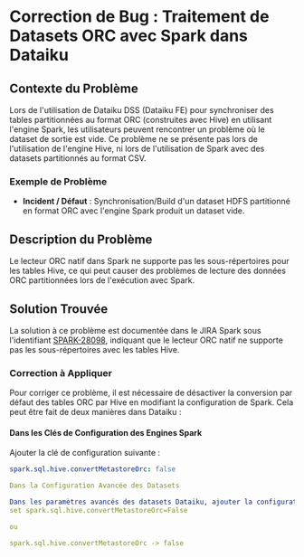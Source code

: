 # Correction de Bug : Traitement de Datasets ORC avec Spark dans Dataiku

## Contexte du Problème

Lors de l'utilisation de Dataiku DSS (Dataiku FE) pour synchroniser des tables partitionnées au format ORC (construites avec Hive) en utilisant l'engine Spark, les utilisateurs peuvent rencontrer un problème où le dataset de sortie est vide. Ce problème ne se présente pas lors de l'utilisation de l'engine Hive, ni lors de l'utilisation de Spark avec des datasets partitionnés au format CSV.

### Exemple de Problème

- **Incident / Défaut** : Synchronisation/Build d'un dataset HDFS partitionné en format ORC avec l'engine Spark produit un dataset vide.

## Description du Problème

Le lecteur ORC natif dans Spark ne supporte pas les sous-répertoires pour les tables Hive, ce qui peut causer des problèmes de lecture des données ORC partitionnées lors de l'exécution avec Spark.

## Solution Trouvée

La solution à ce problème est documentée dans le JIRA Spark sous l'identifiant [SPARK-28098](https://issues.apache.org/jira/browse/SPARK-28098), indiquant que le lecteur ORC natif ne supporte pas les sous-répertoires avec les tables Hive.

### Correction à Appliquer

Pour corriger ce problème, il est nécessaire de désactiver la conversion par défaut des tables ORC par Hive en modifiant la configuration de Spark. Cela peut être fait de deux manières dans Dataiku :

#### Dans les Clés de Configuration des Engines Spark

Ajouter la clé de configuration suivante :
```yaml
spark.sql.hive.convertMetastoreOrc: false

Dans la Configuration Avancée des Datasets

Dans les paramètres avancés des datasets Dataiku, ajouter la configuration Spark suivante :
set spark.sql.hive.convertMetastoreOrc=False

ou 

spark.sql.hive.convertMetastoreOrc -> false

